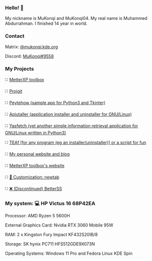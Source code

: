 ### Hello! 👋
My nickname is MuKonqi and MuKonqi04. My real name is Muhammed Abdurrahman. I finished 14 year in world.
### Contact
Matrix: [@mukonqi:kde.org](https://matrix.to/#/@mukonqi:kde.org)

Discord: [MuKonqi#9558](https://discord.com/channels/@me/980440858245623838)
### My Projects
◻️ [MetterXP toolbox](https://mukonqi.github.io/metterxp)

◻️ [Projgit](https://github.com/MuKonqi/projgit)

◻️ [Peytehow (sample app for Python3 and Tkinter)](https://github.com/MuKonqi/peytehow)

◻️ [Apiutaller (application installer and uninstaller for GNU/Linux)](https://github.com/MuKonqi/apiutaller)

◻️ [Yasfetch (yet another simple information retrieval application for GNU/Linux written in Python3)](https://github.com/MuKonqi/yasfetch)

◻️ [TEAf [for any program (eg an installer/uninstaller)] or a script for fun](https://github.com/MuKonqi/teafunknown)

◻️ [My personal website and blog](https://github.com/MuKonqi/mukonqi.github.io)

◻️ [MetterXP toolbox's website](https://github.com/MuKonqi/metterxp/tree/site)

◻️ [📝 Customization: newtab](https://github.com/MuKonqi/newtab)

◻️ [❌ (Discontinued) BetterSS](https://github.com/MuKonqi/betterss)
### My system: 💻 HP Victus 16 68P42EA
Processor: AMD Ryzen 5 5600H

External Graphics Card: Nvidia RTX 3060 Mobile 95W

RAM: 2 x Kingston Fury Impact KF432S20IB/8

Storage: SK hynix PC711 HFS512GDE9X073N

Operating Systems: Windows 11 Pro and Fedora Linux KDE Spin
